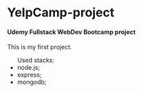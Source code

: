 # YelpCamp-project
<h4>Udemy Fullstack WebDev Bootcamp project</h4> 
<p>This is my first project.</p> 
<ul styles="text-decoration: underline">Used stacks:
  <li>node.js;</li>
  <li>express;</li>
  <li>mongodb;</li>
</ul>
